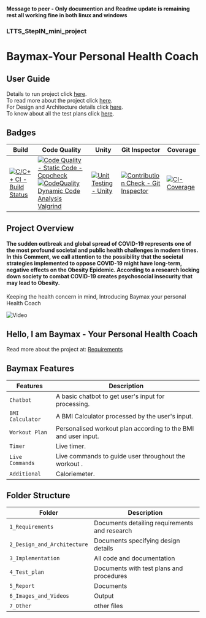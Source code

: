 #### Message to peer - Only documention and Readme update is remaining rest all working fine in both linux and windows
### LTTS_StepIN_mini_project
<H1> Baymax-Your Personal Health Coach </H1>

## User Guide

Details to run project click [here](https://github.com/ajith-io/LTTS_StepIN_mini_project/blob/main/3_Implementation/README.md).                                                       
To read more about the project click [here](https://github.com/ajith-io/LTTS_StepIN_mini_project/blob/main/1_Requirements/README.md).                                                 
For Design and Architecture details click [here](https://github.com/ajith-io/LTTS_StepIN_mini_project/blob/main/2_Design_and_Architecture/README.md).                                 
To know about all the test plans click [here](https://github.com/ajith-io/LTTS_StepIN_mini_project/blob/main/4_Test_Plan/README.md).

## Badges

Build | Code Quality | Unity | Git Inspector | Coverage
------|----------|-------|--------------|-------
[![C/C++ CI - Build Status](https://github.com/ajith-io/LTTS_StepIN_mini_project/actions/workflows/cbuild.yml/badge.svg)](https://github.com/ajith-io/LTTS_StepIN_mini_project/actions/workflows/cbuild.yml) | [![Code Quality - Static Code - Cppcheck](https://github.com/ajith-io/LTTS_StepIN_mini_project/actions/workflows/cppcheck.yml/badge.svg)](https://github.com/ajith-io/LTTS_StepIN_mini_project/actions/workflows/cppcheck.yml) [![CodeQuality Dynamic Code Analysis Valgrind](https://github.com/ajith-io/LTTS_StepIN_mini_project/actions/workflows/dynamicanalysis.yml/badge.svg)](https://github.com/ajith-io/LTTS_StepIN_mini_project/actions/workflows/dynamicanalysis.yml) | [![Unit Testing - Unity](https://github.com/ajith-io/LTTS_StepIN_mini_project/actions/workflows/unity.yml/badge.svg)](https://github.com/ajith-io/LTTS_StepIN_mini_project/actions/workflows/unity.yml) | [![Contribution Check - Git Inspector](https://github.com/ajith-io/LTTS_StepIN_mini_project/actions/workflows/gitinspector.yml/badge.svg)](https://github.com/ajith-io/LTTS_StepIN_mini_project/actions/workflows/gitinspector.yml) | [![CI-Coverage](https://github.com/ajith-io/LTTS_StepIN_mini_project/actions/workflows/coverage.yml/badge.svg)](https://github.com/ajith-io/LTTS_StepIN_mini_project/actions/workflows/coverage.yml)

<H2> Project Overview</H2>

<H4> The sudden outbreak and global spread of COVID-19 represents one of the most profound societal and public health challenges in modern times. In this Comment, we call attention to the possibility that the societal strategies implemented to oppose COVID-19 might have long-term, negative effects on the Obesity Epidemic. 
According to a research locking down society to combat COVID-19 creates psychosocial insecurity that may lead to Obesity.</H4>
  
Keeping the health concern in mind, Introducing Baymax your personal Health Coach

![Video](https://media.giphy.com/media/SMtENLJOV94ty/giphy.gif)

## Hello, I am Baymax - Your Personal Health Coach

Read more about the project at:
[Requirements](https://github.com/ajith-io/LTTS_StepIN_mini_project/blob/main/1_Requirements/README.md)
  
## Baymax Features
  Features            | Description
-------------------| -----------------------------------------
`Chatbot`   | A basic chatbot to get user's input for processing.
`BMI Calculator`         | A BMI Calculator processed by the user's input.
`Workout Plan` | Personalised workout plan according to the BMI and user input.
`Timer`  | Live timer.
`Live Commands`  | Live commands to guide user throughout the workout .
`Additional`  | Caloriemeter.

## Folder Structure
Folder             | Description
-------------------| -----------------------------------------
`1_Requirements`   | Documents detailing requirements and research
`2_Design_and_Architecture`         | Documents specifying design details
`3_Implementation` | All code and documentation
`4_Test_plan`      | Documents with test plans and procedures
`5_Report`      | Documents 
`6_Images_and_Videos`      | Output
`7_Other`      | other files

